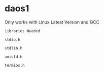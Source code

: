 # daos1
Only works with Linux Latest Version and GCC

``` 
Libraries Needed
```

` stdio.h `

` stdlib.h `

` unistd.h `

` termios.h ` 
